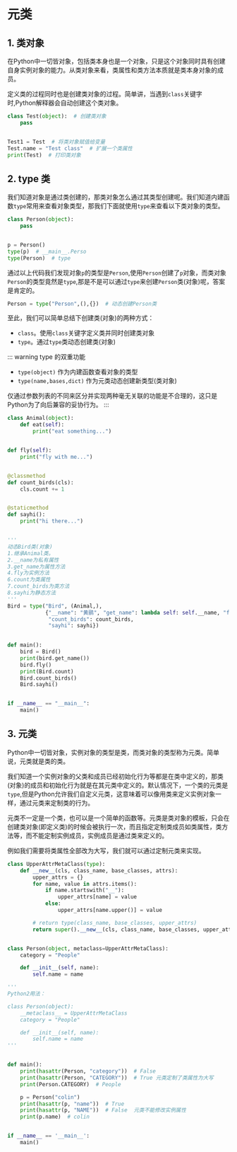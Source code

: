 # 元类

## 1. 类对象

在Python中一切皆对象，包括类本身也是一个对象，只是这个对象同时具有创建自身实例对象的能力。从类对象来看，类属性和类方法本质就是类本身对象的成员。

定义类的过程同时也是创建类对象的过程。简单讲，当遇到`class`关键字时,Python解释器会自动创建这个类对象。

```py
class Test(object):  # 创建类对象
    pass


Test1 = Test  # 将类对象赋值给变量
Test.name = "Test class"  # 扩展一个类属性
print(Test)  # 打印类对象
```

## 2. type 类

我们知道对象是通过类创建的，那类对象怎么通过其类型创建呢。我们知道内建函数`type`常用来查看对象类型，那我们下面就使用`type`来查看以下类对象的类型。

```py
class Person(object):
    pass


p = Person()
type(p)  # __main__.Perso
type(Person)  # type
```

通过以上代码我们发现对象`p`的类型是`Person`,使用`Person`创建了`p`对象，而类对象`Person`的类型竟然是`type`,那是不是可以通过`type`来创建`Person`类(对象)呢，答案是肯定的。

```py
Person = type("Person",(),{})  # 动态创建Person类
```

至此，我们可以简单总结下创建类(对象)的两种方式：

* `class`。使用`class`关键字定义类并同时创建类对象
* `type`。通过`type`类动态创建类(对象)

::: warning type 的双重功能

* `type(object)` 作为内建函数查看对象的类型
* `type(name,bases,dict)` 作为元类动态创建新类型(类对象)

仅通过参数列表的不同来区分并实现两种毫无关联的功能是不合理的，这只是Python为了向后兼容的妥协行为。
:::

```py {30,31,32,33}
class Animal(object):
    def eat(self):
        print("eat something...")


def fly(self):
    print("fly with me...")


@classmethod
def count_birds(cls):
    cls.count += 1


@staticmethod
def sayhi():
    print("hi there...")


'''
动态Bird类(对象)
1.继承Animal类。 
2.__name为私有属性
3.get_name为属性方法
4.fly为实例方法
6.count为类属性
7.count_birds为类方法
8.sayhi为静态方法
'''
Bird = type("Bird", (Animal,),
            {"__name": "黄鹂", "get_name": lambda self: self.__name, "fly": fly, "count": 0,
             "count_birds": count_birds,
             "sayhi": sayhi})
             

def main():          
    bird = Bird()
    print(bird.get_name())
    bird.fly()
    print(Bird.count)
    Bird.count_birds()
    Bird.sayhi()


if __name__ == "__main__":
    main()
```

## 3. 元类

Python中一切皆对象，实例对象的类型是类，而类对象的类型称为元类。简单说，元类就是类的类。

我们知道一个实例对象的父类和成员已经初始化行为等都是在类中定义的，那类(对象)的成员和初始化行为就是在其元类中定义的。默认情况下，一个类的元类是`type`,但是Python允许我们自定义元类，这意味着可以像用类来定义实例对象一样，通过元类来定制类的行为。

元类不一定是一个类，也可以是一个简单的函数等。元类是类对象的模板，只会在创建类对象(即定义类)的时候会被执行一次，而且指定定制类成员如类属性，类方法等，而不能定制实例成员，实例成员是通过类来定义的。

例如我们需要将类属性全部改为大写，我们就可以通过定制元类来实现。

```py {2,14}
class UpperAttrMetaClass(type):
    def __new__(cls, class_name, base_classes, attrs):
        upper_attrs = {}
        for name, value in attrs.items():
            if name.startswith("__"):
                upper_attrs[name] = value
            else:
                upper_attrs[name.upper()] = value

        # return type(class_name, base_classes, upper_attrs)
        return super().__new__(cls, class_name, base_classes, upper_attrs)


class Person(object, metaclass=UpperAttrMetaClass):
    category = "People"

    def __init__(self, name):
        self.name = name

'''
Python2用法：

class Person(object):
    __metaclass__ = UpperAttrMetaClass
    category = "People"

    def __init__(self, name):
        self.name = name
'''


def main():
    print(hasattr(Person, "category"))  # False
    print(hasattr(Person, "CATEGORY"))  # True 元类定制了类属性为大写
    print(Person.CATEGORY)  # People

    p = Person("colin")
    print(hasattr(p, "name"))  # True
    print(hasattr(p, "NAME"))  # False  元类不能修改实例属性
    print(p.name)  # colin


if __name__ == '__main__':
    main()
```
